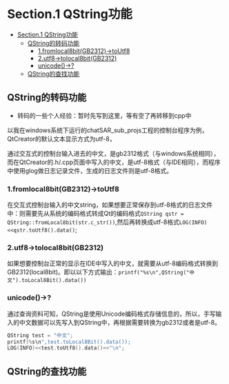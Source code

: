 # Section.1 QString功能

<!-- @import "[TOC]" {cmd="toc" depthFrom=1 depthTo=6 orderedList=false} -->

<!-- code_chunk_output -->

- [Section.1 QString功能](#section1-qstring功能)
  - [QString的转码功能](#qstring的转码功能)
    - [1.fromlocal8bit(GB2312)->toUtf8](#1fromlocal8bitgb2312-toutf8)
    - [2.utf8->tolocal8bit(GB2312)](#2utf8-tolocal8bitgb2312)
    - [unicode()->?](#unicode-)
  - [QString的查找功能](#qstring的查找功能)

<!-- /code_chunk_output -->

## QString的转码功能

- 转码的一些个人经验：暂时先写到这里，等有空了再转移到cpp中

以我在windows系统下运行的chatSAR_sub_projs工程的控制台程序为例，QtCreator的默认文本显示方式为utf-8，

通过交互式的控制台输入进去的中文，是gb2312格式（与windows系统相同），而在QtCreator的.h/.cpp页面中写入的中文，是utf-8格式（与IDE相同），而程序中使用glog做日志记录文件，生成的日志文件则是utf-8格式。

### 1.fromlocal8bit(GB2312)->toUtf8

在交互式控制台输入的中文string，如果想要正常保存到utf-8格式的日志文件中：则需要先从系统的编码格式转成Qt的编码格式`QString qstr = QString::fromLocal8bit(str.c_str())`,然后再转换成utf-8格式`LOG(INFO)<<qstr.toUtf8().data()`;

### 2.utf8->tolocal8bit(GB2312)

如果想要控制台正常的显示在IDE中写入的中文，就需要从utf-8编码格式转换到GB2312(local8bit)。即以以下方式输出：`printf("%s\n",QString("中文").toLocal8Bit().data())`

### unicode()->?

通过查询资料可知，QString是使用Unicode编码格式存储信息的，所以，手写输入的中文数据可以先写入到QString中，再根据需要转换为gb2312或者是utf-8。

```C++
QString test = "中文";
printf(%s\n",test.toLocal8Bit().data());
LOG(INFO)<<test.toUtf8().data()<<"\n";
```

## QString的查找功能
